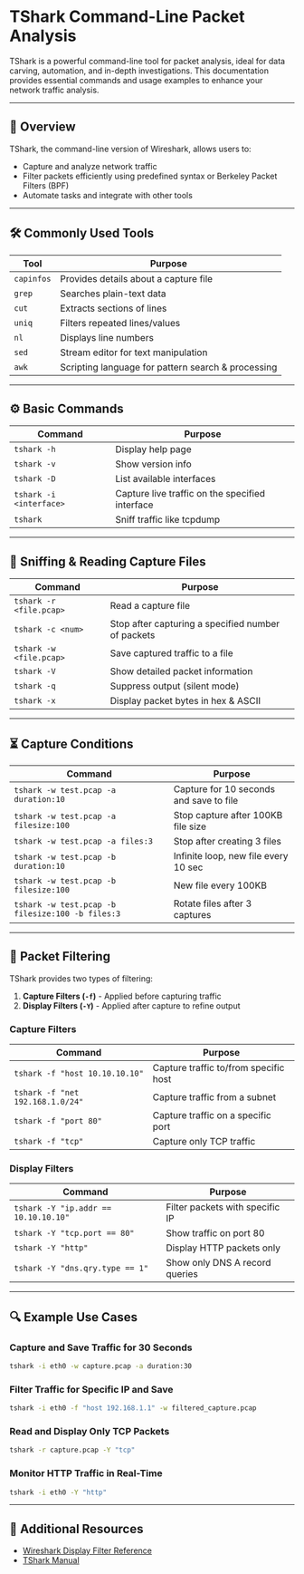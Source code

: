 # TShark Command-Line Packet Analysis

TShark is a powerful command-line tool for packet analysis, ideal for data carving, automation, and in-depth investigations. This documentation provides essential commands and usage examples to enhance your network traffic analysis.

---

## 📌 Overview
TShark, the command-line version of Wireshark, allows users to:
- Capture and analyze network traffic
- Filter packets efficiently using predefined syntax or Berkeley Packet Filters (BPF)
- Automate tasks and integrate with other tools

---

## 🛠 Commonly Used Tools
| Tool | Purpose |
|------|---------|
| `capinfos` | Provides details about a capture file |
| `grep` | Searches plain-text data |
| `cut` | Extracts sections of lines |
| `uniq` | Filters repeated lines/values |
| `nl` | Displays line numbers |
| `sed` | Stream editor for text manipulation |
| `awk` | Scripting language for pattern search & processing |

---

## ⚙️ Basic Commands

| Command | Purpose |
|---------|---------|
| `tshark -h` | Display help page |
| `tshark -v` | Show version info |
| `tshark -D` | List available interfaces |
| `tshark -i <interface>` | Capture live traffic on the specified interface |
| `tshark` | Sniff traffic like tcpdump |

---

## 🎯 Sniffing & Reading Capture Files

| Command | Purpose |
|---------|---------|
| `tshark -r <file.pcap>` | Read a capture file |
| `tshark -c <num>` | Stop after capturing a specified number of packets |
| `tshark -w <file.pcap>` | Save captured traffic to a file |
| `tshark -V` | Show detailed packet information |
| `tshark -q` | Suppress output (silent mode) |
| `tshark -x` | Display packet bytes in hex & ASCII |

---

## ⏳ Capture Conditions

| Command | Purpose |
|---------|---------|
| `tshark -w test.pcap -a duration:10` | Capture for 10 seconds and save to file |
| `tshark -w test.pcap -a filesize:100` | Stop capture after 100KB file size |
| `tshark -w test.pcap -a files:3` | Stop after creating 3 files |
| `tshark -w test.pcap -b duration:10` | Infinite loop, new file every 10 sec |
| `tshark -w test.pcap -b filesize:100` | New file every 100KB |
| `tshark -w test.pcap -b filesize:100 -b files:3` | Rotate files after 3 captures |

---

## 🛑 Packet Filtering
TShark provides two types of filtering:
1. **Capture Filters (`-f`)** - Applied before capturing traffic
2. **Display Filters (`-Y`)** - Applied after capture to refine output

### Capture Filters

| Command | Purpose |
|---------|---------|
| `tshark -f "host 10.10.10.10"` | Capture traffic to/from specific host |
| `tshark -f "net 192.168.1.0/24"` | Capture traffic from a subnet |
| `tshark -f "port 80"` | Capture traffic on a specific port |
| `tshark -f "tcp"` | Capture only TCP traffic |

### Display Filters

| Command | Purpose |
|---------|---------|
| `tshark -Y "ip.addr == 10.10.10.10"` | Filter packets with specific IP |
| `tshark -Y "tcp.port == 80"` | Show traffic on port 80 |
| `tshark -Y "http"` | Display HTTP packets only |
| `tshark -Y "dns.qry.type == 1"` | Show only DNS A record queries |

---

## 🔍 Example Use Cases
### Capture and Save Traffic for 30 Seconds
```bash
tshark -i eth0 -w capture.pcap -a duration:30
```
### Filter Traffic for Specific IP and Save
```bash
tshark -i eth0 -f "host 192.168.1.1" -w filtered_capture.pcap
```
### Read and Display Only TCP Packets
```bash
tshark -r capture.pcap -Y "tcp"
```
### Monitor HTTP Traffic in Real-Time
```bash
tshark -i eth0 -Y "http"
```

---

## 📖 Additional Resources
- [Wireshark Display Filter Reference](https://www.wireshark.org/docs/dfref/)
- [TShark Manual](https://www.wireshark.org/docs/man-pages/tshark.html)


